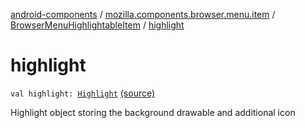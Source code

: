 [android-components](../../index.md) / [mozilla.components.browser.menu.item](../index.md) / [BrowserMenuHighlightableItem](index.md) / [highlight](./highlight.md)

# highlight

`val highlight: `[`Highlight`](-highlight/index.md) [(source)](https://github.com/mozilla-mobile/android-components/blob/master/components/browser/menu/src/main/java/mozilla/components/browser/menu/item/BrowserMenuHighlightableItem.kt#L37)

Highlight object storing the background drawable and additional icon

